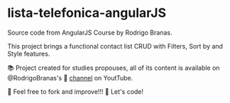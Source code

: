 # lista-telefonica-angularJS
Source code from AngularJS Course by Rodrigo Branas.

This project brings a functional contact list CRUD with Filters, Sort by and Style features.

📚 Project created for studies propouses, all of its content is available  on @RodrigoBranas's  🎥 [channel](https://www.youtube.com/c/RodrigoBranas/) on YoutTube.

🎉 Feel free to fork and improve!!! 🔨 Let's code!
